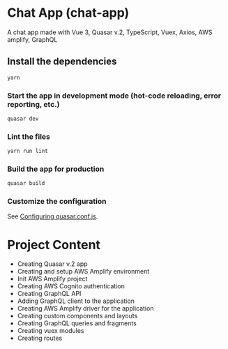 # Chat App (chat-app)

A chat app made with Vue 3, Quasar v.2, TypeScript, Vuex, Axios, AWS amplify, GraphQL

## Install the dependencies

```bash
yarn
```

### Start the app in development mode (hot-code reloading, error reporting, etc.)

```bash
quasar dev
```

### Lint the files

```bash
yarn run lint
```

### Build the app for production

```bash
quasar build
```

### Customize the configuration

See [Configuring quasar.conf.js](https://quasar.dev/quasar-cli/quasar-conf-js).

# Project Content

- Creating Quasar v.2 app
- Creating and setup AWS Amplify environment
- Init AWS Amplify project
- Creating AWS Cognito authentication
- Creating GraphQL API
- Adding GraphQL client to the application
- Creating AWS Amplify driver for the application
- Creating custom components and layouts
- Creating GraphQL queries and fragments
- Creating vuex modules
- Creating routes
